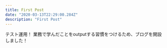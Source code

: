 ```yaml
---
title: First Post
date: "2020-03-13T22:29:00.284Z"
description: "First Post"
---
```


テスト運用！
業務で学んだことをoutputする習慣をつけるため、ブログを開設しました！